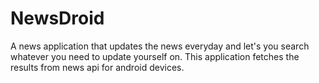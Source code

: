 # NewsDroid
A news application that updates the news everyday and let's you search whatever you need to update yourself on. This application fetches the results from news api for android devices.

